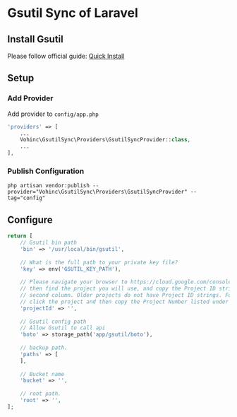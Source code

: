 # Gsutil Sync of Laravel

## Install Gsutil
Please follow official guide: [Quick Install](https://cloud.google.com/sdk/docs/quickstarts)

## Setup

### Add Provider
Add provider to `config/app.php`

```php
'providers' => [
    ...
    Vohinc\GsutilSync\Providers\GsutilSyncProvider::class,
    ...
],
```

### Publish Configuration
```shell
php artisan vendor:publish --provider="Vohinc\GsutilSync\Providers\GsutilSyncProvider" --tag="config"
```

## Configure

```php
return [
    // Gsutil bin path 
    'bin' => '/usr/local/bin/gsutil',
    
    // What is the full path to your private key file?
    'key' => env('GSUTIL_KEY_PATH'),
    
    // Please navigate your browser to https://cloud.google.com/console#/project,
    // then find the project you will use, and copy the Project ID string from the
    // second column. Older projects do not have Project ID strings. For such projects,
    // click the project and then copy the Project Number listed under that project.
    'projectId' => '',
    
    // Gsutil config path
    // Allow Gsutil to call api
    'boto' => storage_path('app/gsutil/boto'),
    
    // backup path.
    'paths' => [
    ],
    
    // Bucket name
    'bucket' => '',
    
    // root path.
    'root' => '',
];
```
